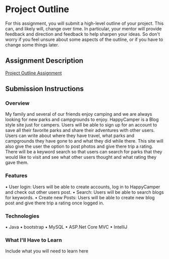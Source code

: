# Project Outline
For this assignment, you will submit a high-level outline of your project. This can, and likely will, change over time. In particular, your mentor will provide feedback and direction and feedback to help sharpen your ideas. So don't worry if you feel unsure about some aspects of the outline, or if you have to change some things later.

## Assignment Description
[Project Outline Assignment](https://education.launchcode.org/liftoff/assignments/project-outline/)

## Submission Instructions

### Overview
My family and several of our friends enjoy camping and we are always looking for new parks and campgrounds to enjoy. HappyCamper is a Blog style site just for campers. Users will be able to sign up for an account to save all their favorite parks and share their adventures with other users. Users can write about where they have travel, what parks and campgrounds they have gone to and what they did while there. This site will also give the user the option to post photos and give there trip a rating. There will be a keyword search so that users can search for parks that they would like to visit and see what other users thought and what rating they gave them.

### Features
•	User login: Users will be able to create accounts, log in to            HappyCamper and check out other users post.
•	Search: Users will be able to search blogs for keywords.
•	Create new Posts: Users will be able to create new blog post            and give there trip a rating once logged in.

### Technologies
•	Java
•	bootstrap
•	MySQL
•	ASP.Net Core MVC
•	IntelliJ


### What I'll Have to Learn
Include what you will need to learn here